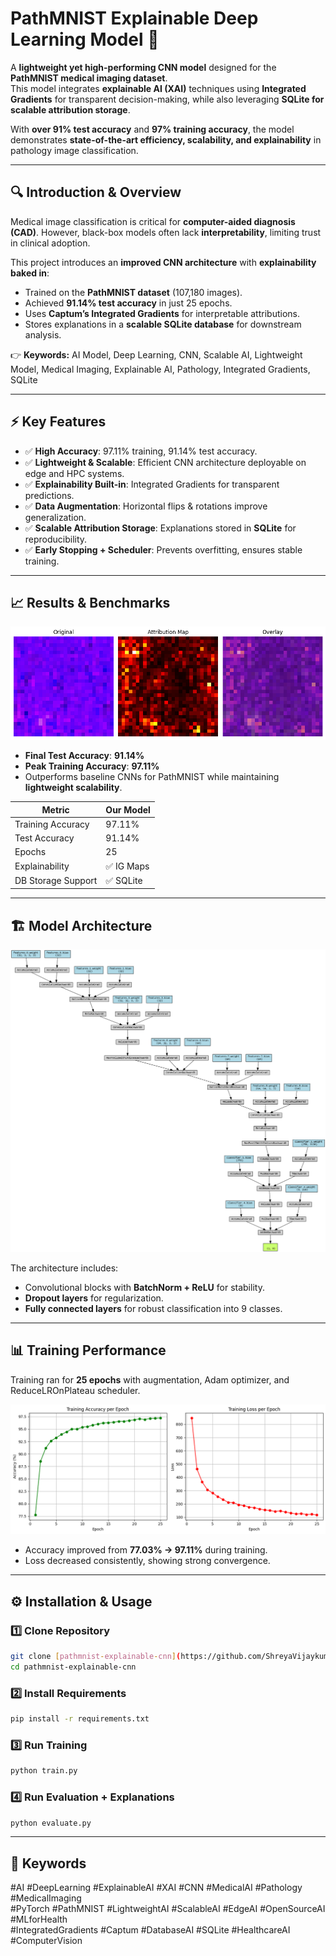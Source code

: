 # PathMNIST Explainable Deep Learning Model 🚀

A **lightweight yet high-performing CNN model** designed for the **PathMNIST medical imaging dataset**.  
This model integrates **explainable AI (XAI)** techniques using **Integrated Gradients** for transparent decision-making, while also leveraging **SQLite for scalable attribution storage**.

With **over 91% test accuracy** and **97% training accuracy**, the model demonstrates **state-of-the-art efficiency, scalability, and explainability** in pathology image classification.

---

## 🔍 Introduction & Overview

Medical image classification is critical for **computer-aided diagnosis (CAD)**. However, black-box models often lack **interpretability**, limiting trust in clinical adoption.

This project introduces an **improved CNN architecture** with **explainability baked in**:

- Trained on the **PathMNIST dataset** (107,180 images).  
- Achieved **91.14% test accuracy** in just 25 epochs.  
- Uses **Captum’s Integrated Gradients** for interpretable attributions.  
- Stores explanations in a **scalable SQLite database** for downstream analysis.  

👉 **Keywords:** AI Model, Deep Learning, CNN, Scalable AI, Lightweight Model, Medical Imaging, Explainable AI, Pathology, Integrated Gradients, SQLite  

---

## ⚡ Key Features

- ✅ **High Accuracy**: 97.11% training, 91.14% test accuracy.  
- ✅ **Lightweight & Scalable**: Efficient CNN architecture deployable on edge and HPC systems.  
- ✅ **Explainability Built-in**: Integrated Gradients for transparent predictions.  
- ✅ **Data Augmentation**: Horizontal flips & rotations improve generalization.  
- ✅ **Scalable Attribution Storage**: Explanations stored in **SQLite** for reproducibility.  
- ✅ **Early Stopping + Scheduler**: Prevents overfitting, ensures stable training.  

---

## 📈 Results & Benchmarks
![Ouput](./images/results.png)
- **Final Test Accuracy**: **91.14%**  
- **Peak Training Accuracy**: **97.11%**  
- Outperforms baseline CNNs for PathMNIST while maintaining **lightweight scalability**.  

| Metric             | Our Model |
| ------------------ | --------- |
| Training Accuracy  | 97.11%    |
| Test Accuracy      | 91.14%    |
| Epochs             | 25        |
| Explainability     | ✅ IG Maps |
| DB Storage Support | ✅ SQLite  |

---

## 🏗️ Model Architecture

![Architecture Diagram](./images/architecture.png)

The architecture includes:

- Convolutional blocks with **BatchNorm + ReLU** for stability.  
- **Dropout layers** for regularization.  
- **Fully connected layers** for robust classification into 9 classes.  

---

## 📊 Training Performance

Training ran for **25 epochs** with augmentation, Adam optimizer, and ReduceLROnPlateau scheduler.

![Training Accuracy and Loss](./images/accuracy_epoch.png)  

- Accuracy improved from **77.03% → 97.11%** during training.  
- Loss decreased consistently, showing strong convergence.  

---

## ⚙️ Installation & Usage

### 1️⃣ Clone Repository
```bash
git clone [pathmnist-explainable-cnn](https://github.com/ShreyaVijaykumar/PathMNIST-XAI-Lightweight-Explainable-CNN-for-Medical-Imaging)
cd pathmnist-explainable-cnn
```

### 2️⃣ Install Requirements
```bash
pip install -r requirements.txt
```

### 3️⃣ Run Training
```bash
python train.py
```

### 4️⃣ Run Evaluation + Explanations
```bash
python evaluate.py
```

---
## 🔑 Keywords
#AI #DeepLearning #ExplainableAI #XAI #CNN #MedicalAI #Pathology #MedicalImaging  
#PyTorch #PathMNIST #LightweightAI #ScalableAI #EdgeAI #OpenSourceAI #MLforHealth  
#IntegratedGradients #Captum #DatabaseAI #SQLite #HealthcareAI #ComputerVision  

